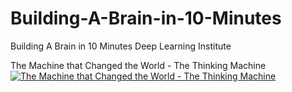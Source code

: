 # Building-A-Brain-in-10-Minutes
 Building A Brain in 10 Minutes Deep Learning Institute

The Machine that Changed the World - The Thinking Machine
[![ The Machine that Changed the World - The Thinking Machine ](https://img.youtube.com/vi/enWWlx7-t0k/0.jpg)](https://www.youtube.com/watch?v=enWWlx7-t0k)
